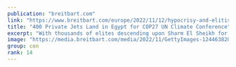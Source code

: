 ```yaml
---
publication: "breitbart.com"
link: "https://www.breitbart.com/europe/2022/11/12/hypocrisy-and-elitism-400-private-jets-land-in-egypt-for-cop27-climate-conference/"
title: "400 Private Jets Land in Egypt for COP27 UN Climate Conference"
excerpt: "With thousands of elites descending upon Sharm El Sheikh for COP27 climate summit, 400 private jets have been seen landing in the Egypt."
image: "https://media.breitbart.com/media/2022/11/GettyImages-1244638206-2-640x335.jpg"
group: con
rank: 14
---
```

